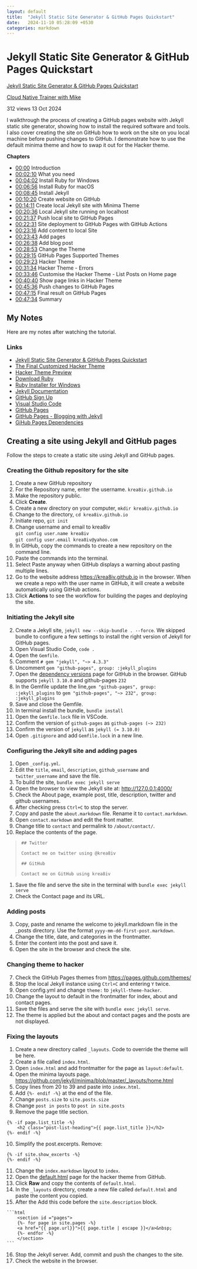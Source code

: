```yaml
---
layout: default
title:  "Jekyll Static Site Generator & GitHub Pages Quickstart"
date:   2024-11-10 05:28:09 +0530
categories: markdown
---
```

# Jekyll Static Site Generator & GitHub Pages Quickstart

[Jekyll Static Site Generator & GitHub Pages Quickstart](https://www.youtube.com/watch?v=fV01b0duZwU)

[Cloud Native Trainer with Mike](https://www.youtube.com/@cloudnativetrainer)

312 views  13 Oct 2024

I walkthrough the process of creating a GitHub pages website with Jekyll static site generator, showing how to install the required software and tools. I also cover creating the site on GitHub how to work on the site on you local machine before pushing changes to GitHub. I demonstrate how to use the default minima theme and how to swap it out for the Hacker theme.

**Chapters**
- [00:00](https://www.youtube.com/watch?v=fV01b0duZwU&t=0s) Introduction
- [00:02:10](https://www.youtube.com/watch?v=fV01b0duZwU&t=130s) What you need
- [00:04:02](https://www.youtube.com/watch?v=fV01b0duZwU&t=242s) Install Ruby for Windows
- [00:06:56](https://www.youtube.com/watch?v=fV01b0duZwU&t=416s) Install Ruby for macOS 
- [00:08:45](https://www.youtube.com/watch?v=fV01b0duZwU&t=525s) Install Jekyll 
- [00:10:20](https://www.youtube.com/watch?v=fV01b0duZwU&t=620s) Create website on GitHub 
- [00:14:11](https://www.youtube.com/watch?v=fV01b0duZwU&t=851s) Create local Jekyll site with Minima Theme 
- [00:20:36](https://www.youtube.com/watch?v=fV01b0duZwU&t=1236s) Local Jekyll site running on localhost 
- [00:21:37](https://www.youtube.com/watch?v=fV01b0duZwU&t=1297s) Push local site to GitHub Pages 
- [00:22:31](https://www.youtube.com/watch?v=fV01b0duZwU&t=1351s) Site deployment to GitHub Pages with GitHub Actions 
- [00:23:16](https://www.youtube.com/watch?v=fV01b0duZwU&t=1396s) Add content to local Site 
- [00:23:43](https://www.youtube.com/watch?v=fV01b0duZwU&t=1423s) Add pages 
- [00:26:38](https://www.youtube.com/watch?v=fV01b0duZwU&t=1598s) Add blog post 
- [00:28:53](https://www.youtube.com/watch?v=fV01b0duZwU&t=1733s) Change the Theme 
- [00:29:15](https://www.youtube.com/watch?v=fV01b0duZwU&t=1755s) GitHub Pages Supported Themes 
- [00:29:23](https://www.youtube.com/watch?v=fV01b0duZwU&t=1763s) Hacker Theme 
- [00:31:34](https://www.youtube.com/watch?v=fV01b0duZwU&t=1894s) Hacker Theme - Errors 
- [00:33:46](https://www.youtube.com/watch?v=fV01b0duZwU&t=2026s) Customise the Hacker Theme - List Posts on Home page 
- [00:40:40](https://www.youtube.com/watch?v=fV01b0duZwU&t=2440s) Show page links in Hacker Theme 
- [00:45:36](https://www.youtube.com/watch?v=fV01b0duZwU&t=2736s) Push changes to GitHub Pages 
- [00:47:15](https://www.youtube.com/watch?v=fV01b0duZwU&t=2835s) Final result on GitHub Pages 
- [00:47:34](https://www.youtube.com/watch?v=fV01b0duZwU&t=2854s) Summary


## My Notes
Here are my notes after watching the tutorial.

### Links
- [Jekyll Static Site Generator & GitHub Pages Quickstart](https://www.youtube.com/watch?v=fV01b0duZwU)
- [The Final Customized Hacker Theme](https://github.com/mikekelly21/mikekelly21.github.io)
- [Hacker Theme Preview](https://pages-themes.github.io/hacker/)
- [Download Ruby](https://www.ruby-lang.org/en/downloads/)
- [Ruby Installer for Windows](https://rubyinstaller.org/)
- [Jekyll Documentation](https://jekyllrb.com/docs/)
- [GitHub Sign Up](https://github.com/signup)
- [Visual Studio Code](https://code.visualstudio.com/)
- [GitHub Pages](https://pages.github.com/)
- [GitHub Pages - Blogging with Jekyll](https://docs.github.com/en/pages/setting-up-a-github-pages-site-with-jekyll/about-github-pages-and-jekyll)
- [GiHub Pages Dependencies](https://pages.github.com/versions/)

## Creating a site using Jekyll and GitHub pages
Follow the steps to create a static site using Jekyll and GitHub pages.

### Creating the Github repository for the site 
1. Create a new GitHub repository
1. For the Repository name, enter the username. `krea8iv.github.io`
1. Make the repository public.
1. Click **Create**.
1. Create a new directory on your computer, `mkdir krea8iv.github.io`
1. Change to the directory, `cd krea8iv.github.io`
1. Initiate repo, `git init`
1. Change username and email to krea8iv  
`git config user.name krea8iv`  
`git config user.email krea8iv@yahoo.com`
1. In GitHub, copy the commands to create a new repository on the command line.
1. Paste the commands into the terminal.
1. Select Paste anyway when GitHub displays a warning about pasting multiple lines.
1. Go to the website address https://krea8iv.github.io in the browser. When we create a repo with the user name in GitHub, it will create a website automatically using GitHub actions.
1. Click **Actions** to see the workflow for building the pages and deploying the site.

### Initiating the Jekyll site
2. Create a Jekyll site, `jekyll new --skip-bundle . --force`. We skipped bundle to configure a few settings to install the right version of Jekyll for GitHub pages.
3. Open Visual Studio Code, `code .`
4. Open the `Gemfile`.
5. Comment `# gem "jekyll", "~> 4.3.3"`
6. Uncomment `gem "github-pages", group: :jekyll_plugins`
7. Open the [dependency versions](https://pages.github.com/versions/) page for GitHub in the browser. GitHub supports `jekyll 3.10.0` and github-pages `232`
8. In the Gemfile update the line,`gem "github-pages", group: :jekyll_plugins` to `gem "github-pages", "~> 232", group: :jekyll_plugins`
9.  Save and close the Gemfile.
10. In terminal install the bundle, `bundle install`
11. Open the `Gemfile.lock` file in VSCode.
12. Confirm the version of `github-pages` as `github-pages (~> 232)`
13. Confirm the version of `jekyll` as `jekyll (= 3.10.0)`
14. Open `.gitignore` and add `Gemfile.lock` in a new line.

### Configuring the Jekyll site and adding pages
1.  Open `_config.yml`.
2.  Edit the `title`, `email`, `description`, `github_username` and `twitter_username` and save the file.
3.  To build the site, `bundle exec jekyll serve`
4.  Open the browser to view the Jekyll site at: http://127.0.0.1:4000/
5.  Check the About page, example post, title, description, twitter and github usernames.
6.  After checking press `Ctrl+C` to stop the server.
7.  Copy and paste the `about.markdown` file. Rename it to `contact.markdown`.
8.  Open `contact.markdown` and edit the front matter.
9.  Change title to `contact` and permalink to `/about/contact/`.
10. Replace the contents of the page.
> `## Twitter`
> 
> `Contact me on twitter using @krea8iv`
> 
> `## GitHub`
> 
> `Contact me on GitHub using krea8iv`
> 
1. Save the file and serve the site in the terminal with `bundle exec jekyll serve`
2. Check the Contact page and its URL.

### Adding posts
3. Copy, paste and rename the welcome to jekyll.markdown file in the _posts directory. Use the format `yyyy-mm-dd-first-post.markdown`.
4. Change the title, date, and categories in the frontmatter.
5. Enter the content into the post and save it.
6. Open the site in the browser and check the site.

### Changing theme to hacker
7. Check the GitHub Pages themes from https://pages.github.com/themes/
8. Stop the local Jekyll instance using `Ctrl+C` and entering `Y` twice.
9.  Open config.yml and change `theme:` to `jekyll-theme-hacker`.
10. Change the layout to default in the frontmatter for index, about and contact pages.
11. Save the files and serve the site with `bundle exec jekyll serve`.
12. The theme is applied but the about and contact pages and the posts are not displayed.

### Fixing the layouts
1.  Create a new directory called `_layouts`. Code to override the theme will be here.
2.  Create a file called `index.html`.
3.  Open `index.html` and add frontmatter for the page as `layout:default`.
4.  Open the minima layouts page. https://github.com/jekyll/minima/blob/master/_layouts/home.html
5.  Copy lines from 20 to 39 and paste into `index.html`.
6.  Add <!-- {%raw%} -->`{%- endif -%}`<!-- {%endraw%} --> at the end of the file.
7.  Change `posts.size` to `site.posts.size`
8.  Change `post in posts` to `post in site.posts`
9.  Remove the page title section.
<!-- {% raw %} -->
```
{% -if page.list_title -%}
    <h2 class="post-list-heading">{{ page.list_title }}</h2>
{%- endif -%}
```
<!-- {% endraw %} -->
10. Simplify the post.excerpts. Remove:
<!-- {% raw %} -->
```
{% -if site.show_excerts -%}
{%- endif -%}
```
<!-- {% endraw %} -->
11. Change the `index.markdown` layout to `index`.
12. Open the [default.html](https://github.com/pages-themes/hacker/blob/master/_layouts/default.html) page for the hacker theme from GitHub.
13. Click **Raw** and copy the contents of `default.html`.
14. In the `_layouts` directory, create a new file called `default.html` and paste the content you copied.
15. After the Add this code before the `site.description` block.
 <!-- {% raw %} -->
    ```html
        <section id ="pages">
        {%- for page in site.pages -%}
        <a href="{{ page.url}}">{{ page.title | escape }}</a>&nbsp;
        {%- endfor -%}
        </section>
    ```
 <!-- {% endraw %} -->
16.  Stop the Jekyll server. Add, commit and push the changes to the site.
17.  Check the website in the browser.


